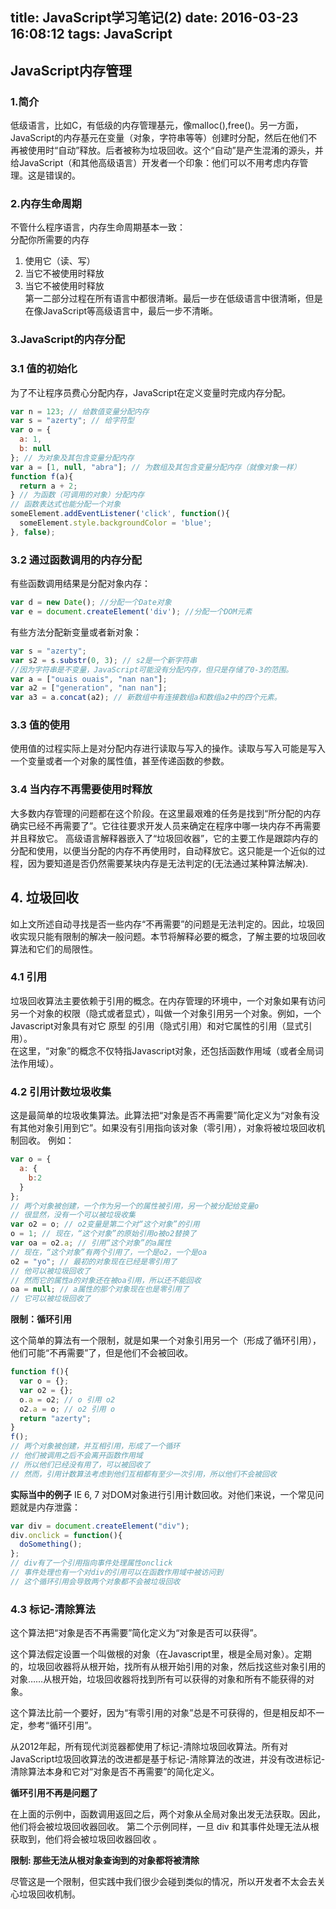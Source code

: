 title: JavaScript学习笔记(2)
date: 2016-03-23 16:08:12
tags: JavaScript
---
## JavaScript内存管理
### 1.简介
低级语言，比如C，有低级的内存管理基元，像malloc(),free()。另一方面，JavaScript的内存基元在变量（对象，字符串等等）创建时分配，然后在他们不再被使用时“自动”释放。后者被称为垃圾回收。这个“自动”是产生混淆的源头，并给JavaScript（和其他高级语言）开发者一个印象：他们可以不用考虑内存管理。这是错误的。   
### 2.内存生命周期
不管什么程序语言，内存生命周期基本一致：   
分配你所需要的内存   
 1. 使用它（读、写）   
 2. 当它不被使用时释放   
 3.  当它不被使用时释放   
第一二部分过程在所有语言中都很清晰。最后一步在低级语言中很清晰，但是在像JavaScript等高级语言中，最后一步不清晰。    

### 3.JavaScript的内存分配
### 3.1 值的初始化
为了不让程序员费心分配内存，JavaScript在定义变量时完成内存分配。   
```javascript
var n = 123; // 给数值变量分配内存
var s = "azerty"; // 给字符型
var o = {
  a: 1,
  b: null
}; // 为对象及其包含变量分配内存
var a = [1, null, "abra"]; // 为数组及其包含变量分配内存（就像对象一样）
function f(a){
  return a + 2;
} // 为函数（可调用的对象）分配内存
// 函数表达式也能分配一个对象
someElement.addEventListener('click', function(){
  someElement.style.backgroundColor = 'blue';
}, false);
```

### 3.2 通过函数调用的内存分配
有些函数调用结果是分配对象内存：
```javascript
var d = new Date(); //分配一个Date对象
var e = document.createElement('div'); //分配一个DOM元素
```
有些方法分配新变量或者新对象：
```javascript
var s = "azerty";
var s2 = s.substr(0, 3); // s2是一个新字符串
//因为字符串是不变量，JavaScript可能没有分配内存，但只是存储了0-3的范围。
var a = ["ouais ouais", "nan nan"];
var a2 = ["generation", "nan nan"];
var a3 = a.concat(a2); // 新数组中有连接数组a和数组a2中的四个元素。
```
### 3.3 值的使用
使用值的过程实际上是对分配内存进行读取与写入的操作。读取与写入可能是写入一个变量或者一个对象的属性值，甚至传递函数的参数。   
### 3.4 当内存不再需要使用时释放
大多数内存管理的问题都在这个阶段。在这里最艰难的任务是找到“所分配的内存确实已经不再需要了”。它往往要求开发人员来确定在程序中哪一块内存不再需要并且释放它。
高级语言解释器嵌入了“垃圾回收器”，它的主要工作是跟踪内存的分配和使用，以便当分配的内存不再使用时，自动释放它。这只能是一个近似的过程，因为要知道是否仍然需要某块内存是无法判定的(无法通过某种算法解决).
## 4. 垃圾回收
如上文所述自动寻找是否一些内存“不再需要”的问题是无法判定的。因此，垃圾回收实现只能有限制的解决一般问题。本节将解释必要的概念，了解主要的垃圾回收算法和它们的局限性。
### 4.1 引用
垃圾回收算法主要依赖于引用的概念。在内存管理的环境中，一个对象如果有访问另一个对象的权限（隐式或者显式），叫做一个对象引用另一个对象。例如，一个Javascript对象具有对它 原型 的引用（隐式引用）和对它属性的引用（显式引用）。   
在这里，“对象”的概念不仅特指Javascript对象，还包括函数作用域（或者全局词法作用域）。
### 4.2 引用计数垃圾收集
这是最简单的垃圾收集算法。此算法把“对象是否不再需要”简化定义为“对象有没有其他对象引用到它”。如果没有引用指向该对象（零引用），对象将被垃圾回收机制回收。
例如：
```javascript
var o = {
  a: {
    b:2
  }
};
// 两个对象被创建，一个作为另一个的属性被引用，另一个被分配给变量o
// 很显然，没有一个可以被垃圾收集
var o2 = o; // o2变量是第二个对“这个对象”的引用
o = 1; // 现在，“这个对象”的原始引用o被o2替换了
var oa = o2.a; // 引用“这个对象”的a属性
// 现在，“这个对象”有两个引用了，一个是o2，一个是oa
o2 = "yo"; // 最初的对象现在已经是零引用了
// 他可以被垃圾回收了
// 然而它的属性a的对象还在被oa引用，所以还不能回收
oa = null; // a属性的那个对象现在也是零引用了
// 它可以被垃圾回收了
```
<b>限制：循环引用</b>

这个简单的算法有一个限制，就是如果一个对象引用另一个（形成了循环引用），他们可能“不再需要”了，但是他们不会被回收。
```javascript
function f(){
  var o = {};
  var o2 = {};
  o.a = o2; // o 引用 o2
  o2.a = o; // o2 引用 o
  return "azerty";
}
f();
// 两个对象被创建，并互相引用，形成了一个循环
// 他们被调用之后不会离开函数作用域
// 所以他们已经没有用了，可以被回收了
// 然而，引用计数算法考虑到他们互相都有至少一次引用，所以他们不会被回收
```
<b>实际当中的例子</b>
IE 6, 7 对DOM对象进行引用计数回收。对他们来说，一个常见问题就是内存泄露：
```javascript
var div = document.createElement("div");
div.onclick = function(){
  doSomething();
};
// div有了一个引用指向事件处理属性onclick
// 事件处理也有一个对div的引用可以在函数作用域中被访问到
// 这个循环引用会导致两个对象都不会被垃圾回收
```
### 4.3 标记-清除算法

这个算法把“对象是否不再需要”简化定义为“对象是否可以获得”。

这个算法假定设置一个叫做根的对象（在Javascript里，根是全局对象）。定期的，垃圾回收器将从根开始，找所有从根开始引用的对象，然后找这些对象引用的对象……从根开始，垃圾回收器将找到所有可以获得的对象和所有不能获得的对象。

这个算法比前一个要好，因为“有零引用的对象”总是不可获得的，但是相反却不一定，参考“循环引用”。

从2012年起，所有现代浏览器都使用了标记-清除垃圾回收算法。所有对JavaScript垃圾回收算法的改进都是基于标记-清除算法的改进，并没有改进标记-清除算法本身和它对“对象是否不再需要”的简化定义。

<b>循环引用不再是问题了</b>

在上面的示例中，函数调用返回之后，两个对象从全局对象出发无法获取。因此，他们将会被垃圾回收器回收。
第二个示例同样，一旦 div 和其事件处理无法从根获取到，他们将会被垃圾回收器回收
。

<b>限制: 那些无法从根对象查询到的对象都将被清除</b>

尽管这是一个限制，但实践中我们很少会碰到类似的情况，所以开发者不太会去关心垃圾回收机制。
